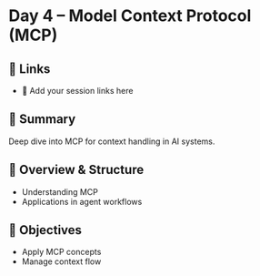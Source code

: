 # Day 4 – Model Context Protocol (MCP)

## 🔗 Links
- 📝 Add your session links here

## 📘 Summary
Deep dive into MCP for context handling in AI systems.

## 🧩 Overview & Structure
- Understanding MCP
- Applications in agent workflows

## 🎯 Objectives
- Apply MCP concepts
- Manage context flow